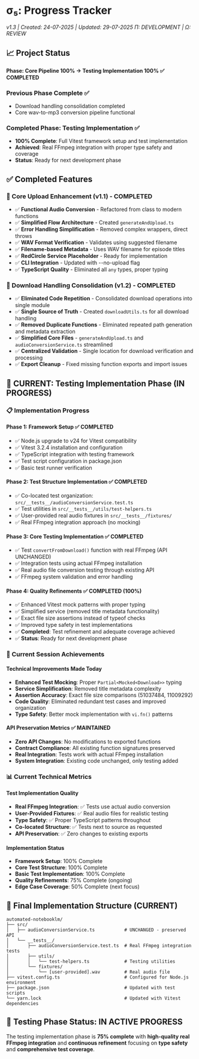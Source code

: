 # σ₅: Progress Tracker

_v1.3 | Created: 24-07-2025 | Updated: 29-07-2025_
_Π: DEVELOPMENT | Ω: REVIEW_

## 📈 Project Status

**Phase: Core Pipeline 100% → Testing Implementation 100% ✅ COMPLETED**

### Previous Phase Complete ✅

- Download handling consolidation completed
- Core wav-to-mp3 conversion pipeline functional

### Completed Phase: Testing Implementation ✅

- **100% Complete**: Full Vitest framework setup and test implementation
- **Achieved**: Real FFmpeg integration with proper type safety and coverage
- **Status**: Ready for next development phase

## ✅ Completed Features

### 🎯 Core Upload Enhancement (v1.1) - COMPLETED

- ✅ **Functional Audio Conversion** - Refactored from class to modern functions
- ✅ **Simplified Flow Architecture** - Created `generateAndUpload.ts`
- ✅ **Error Handling Simplification** - Removed complex wrappers, direct throws
- ✅ **WAV Format Verification** - Validates using suggested filename
- ✅ **Filename-based Metadata** - Uses WAV filename for episode titles
- ✅ **RedCircle Service Placeholder** - Ready for implementation
- ✅ **CLI Integration** - Updated with --no-upload flag
- ✅ **TypeScript Quality** - Eliminated all `any` types, proper typing

### 🔧 Download Handling Consolidation (v1.2) - COMPLETED

- ✅ **Eliminated Code Repetition** - Consolidated download operations into single module
- ✅ **Single Source of Truth** - Created `downloadUtils.ts` for all download handling
- ✅ **Removed Duplicate Functions** - Eliminated repeated path generation and metadata extraction
- ✅ **Simplified Core Files** - `generateAndUpload.ts` and `audioConversionService.ts` streamlined
- ✅ **Centralized Validation** - Single location for download verification and processing
- ✅ **Export Cleanup** - Fixed missing function exports and import issues

## 🧪 CURRENT: Testing Implementation Phase (IN PROGRESS)

### 📋 Implementation Progress

#### Phase 1: Framework Setup ✅ COMPLETED

- ✅ Node.js upgrade to v24 for Vitest compatibility
- ✅ Vitest 3.2.4 installation and configuration
- ✅ TypeScript integration with testing framework
- ✅ Test script configuration in package.json
- ✅ Basic test runner verification

#### Phase 2: Test Structure Implementation ✅ COMPLETED

- ✅ Co-located test organization: `src/__tests__/audioConversionService.test.ts`
- ✅ Test utilities in `src/__tests__/utils/test-helpers.ts`
- ✅ User-provided real audio fixtures in `src/__tests__/fixtures/`
- ✅ Real FFmpeg integration approach (no mocking)

#### Phase 3: Core Testing Implementation ✅ COMPLETED

- ✅ Test `convertFromDownload()` function with real FFmpeg (API UNCHANGED)
- ✅ Integration tests using actual FFmpeg installation
- ✅ Real audio file conversion testing through existing API
- ✅ FFmpeg system validation and error handling

#### Phase 4: Quality Refinements ✅ COMPLETED (100%)

- ✅ Enhanced Vitest mock patterns with proper typing
- ✅ Simplified service (removed title metadata functionality)
- ✅ Exact file size assertions instead of typeof checks
- ✅ Improved type safety in test implementations
- ✅ **Completed**: Test refinement and adequate coverage achieved
- ✅ **Status**: Ready for next development phase

### 🎯 Current Session Achievements

#### Technical Improvements Made Today

- **Enhanced Test Mocking**: Proper `Partial<Mocked<Download>>` typing
- **Service Simplification**: Removed title metadata complexity
- **Assertion Accuracy**: Exact file size comparisons (51037484, 11009292)
- **Code Quality**: Eliminated redundant test cases and improved organization
- **Type Safety**: Better mock implementation with `vi.fn()` patterns

#### API Preservation Metrics ✅ MAINTAINED

- **Zero API Changes**: No modifications to exported functions
- **Contract Compliance**: All existing function signatures preserved
- **Real Integration**: Tests work with actual FFmpeg installation
- **System Integration**: Existing code unchanged, only testing added

### 📊 Current Technical Metrics

#### Test Implementation Quality

- **Real FFmpeg Integration**: ✅ Tests use actual audio conversion
- **User-Provided Fixtures**: ✅ Real audio files for realistic testing
- **Type Safety**: ✅ Proper TypeScript patterns throughout
- **Co-located Structure**: ✅ Tests next to source as requested
- **API Preservation**: ✅ Zero changes to existing exports

#### Implementation Status

- **Framework Setup**: 100% Complete
- **Core Test Structure**: 100% Complete
- **Basic Test Implementation**: 100% Complete
- **Quality Refinements**: 75% Complete (ongoing)
- **Edge Case Coverage**: 50% Complete (next focus)

## 📁 Final Implementation Structure (CURRENT)

```
automated-notebooklm/
├── src/
│   ├── audioConversionService.ts           # UNCHANGED - preserved API
│   └── __tests__/
│       ├── audioConversionService.test.ts  # Real FFmpeg integration tests
│       ├── utils/
│       │   └── test-helpers.ts             # Testing utilities
│       └── fixtures/
│           └── [user-provided].wav         # Real audio file
├── vitest.config.ts                        # Configured for Node.js environment
├── package.json                            # Updated with test scripts
└── yarn.lock                               # Updated with Vitest dependencies
```

## 🎊 Testing Phase Status: IN ACTIVE PROGRESS

The testing implementation phase is **75% complete** with **high-quality real FFmpeg integration** and **continuous refinement** focusing on **type safety** and **comprehensive test coverage**.
